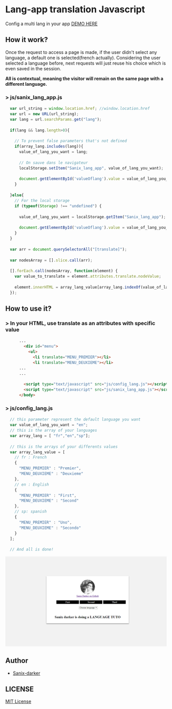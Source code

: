 # Lang-app translation Javascript
Config a multi lang in your app <a href="https://sanix-darker.github.io/Lang-app/JS/">DEMO HERE</a>

## How it work?
Once the request to access a page is made, if the user didn't select any language, a default one is selected(french actually). Considering the user selected a language before, next requests will just reuse his choice which is even saved in the session.

**All is contextual, meaning the visitor will remain on the same page with a different language.**
### > js/sanix_lang_app.js
```js
  var url_string = window.location.href; //window.location.href
  var url = new URL(url_string);
  var lang = url.searchParams.get("lang");

  if(lang && lang.length>0){

    // To prevent false parameters that's not defined
    if(array_lang.includes(lang)){
      value_of_lang_you_want = lang;

      // On sauve dans le navigateur
      localStorage.setItem("Sanix_lang_app", value_of_lang_you_want);

      document.getElementById('valueOflang').value = value_of_lang_you_want;
    }
    
  }else{
    // For the local storage
    if (typeof(Storage) !== "undefined") {
         
      value_of_lang_you_want = localStorage.getItem("Sanix_lang_app");

      document.getElementById('valueOflang').value = value_of_lang_you_want;
    }
  }

  var arr = document.querySelectorAll("[translate]");

  var nodesArray = [].slice.call(arr);

  [].forEach.call(nodesArray, function(element) {
    var value_to_translate = element.attributes.translate.nodeValue;

    element.innerHTML = array_lang_value[array_lang.indexOf(value_of_lang_you_want)][value_to_translate];
  });

```
## How to use it?

### > In your HTML, use translate as an attributes with specific value
```html
      ...
        <div id="menu">
          <ul>
            <li translate="MENU_PREMIER"></li>
            <li translate="MENU_DEUXIEME"></li>
      ...
      ...
    
        <script type="text/javascript" src="js/config_lang.js"></script>
        <script type="text/javascript" src="js/sanix_lang_app.js"></script>
      </body>
```
### > js/config_lang.js
```js
  // this parameter represent the default language you want
  var value_of_lang_you_want = "en";
  // this is the array of your languages
  var array_lang = [ "fr","en","sp"];

  // this is the arrays of your differents values
  var array_lang_value = [
    // fr : French
    {
      "MENU_PREMIER" : "Premier",
      "MENU_DEUXIEME" : "Deuxieme"
    },
    // en : English
    {
      "MENU_PREMIER" : "First",
      "MENU_DEUXIEME" : "Second"
    },
    // sp: spanish
    {
      "MENU_PREMIER" : "Uno",
      "MENU_DEUXIEME" : "Secondo"
    }
  ];

  // And all is done!
```
<img src="img/capture.png" >

## Author

- [Sanix-darker](https://github.com/sanix-darker)

## LICENSE

[MIT License](https://github.com/Sanix-Darker/Lang-app/blob/master/LICENSE)